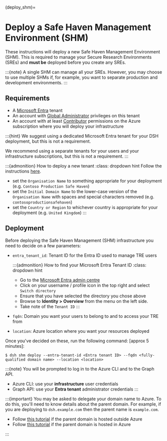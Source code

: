 (deploy_shm)=

# Deploy a Safe Haven Management Environment (SHM)

These instructions will deploy a new Safe Haven Management Environment (SHM).
This is required to manage your Secure Research Environments (SREs) and **must be** deployed before you create any SREs.

:::{note}
A single SHM can manage all your SREs.
However, you may choose to use multiple SHMs if, for example, you want to separate production and development environments.
:::

## Requirements

- A [Microsoft Entra](https://learn.microsoft.com/en-us/entra/fundamentals/) tenant
- An account with [Global Administrator](https://learn.microsoft.com/en-us/entra/global-secure-access/reference-role-based-permissions#global-administrator) privileges on this tenant
- An account with at least [Contributor](https://learn.microsoft.com/en-us/azure/role-based-access-control/built-in-roles/general#contributor) permissions on the Azure subscription where you will deploy your infrastructure

:::{hint}
We suggest using a dedicated Microsoft Entra tenant for your DSH deployment, but this is not a requirement.

We recommend using a separate tenants for your users and your infrastructure subscriptions, but this is not a requirement.
:::

:::{admonition} How to deploy a new tenant
:class: dropdown hint
Follow the instructions [here](https://learn.microsoft.com/en-us/entra/fundamentals/create-new-tenant).

- set the `Organisation Name` to something appropriate for your deployment (e.g. `Contoso Production Safe Haven`)
- set the `Initial Domain Name` to the lower-case version of the `Organisation Name` with spaces and special characters removed (e.g. `contosoproductionsafehaven`)
- set the `Country or Region` to whichever country is appropriate for your deployment (e.g. `United Kingdom`)
:::

## Deployment

Before deploying the Safe Haven Management (SHM) infrastructure you need to decide on a few parameters:

- `entra_tenant_id`: Tenant ID for the Entra ID used to manage TRE users

    :::{admonition} How to find your Microsoft Entra Tenant ID
    :class: dropdown hint

    - Go to the [Microsoft Entra admin centre](https://entra.microsoft.com/)
    - Click on your username / profile icon in the top right and select `Switch directory`
    - Ensure that you have selected the directory you chose above
    - Browse to **Identity > Overview** from the menu on the left side.
    - Take note of the `Tenant ID`
    :::


- `fqdn`: Domain you want your users to belong to and to access your TRE from
- `location`: Azure location where you want your resources deployed

Once you've decided on these, run the following command: [approx 5 minutes]:

```{code} shell
$ dsh shm deploy --entra-tenant-id <Entra tenant ID> --fqdn <fully-qualified domain name> --location <location>
```

:::{note}
You will be prompted to log in to the Azure CLI and to the Graph API.
- Azure CLI: use your **infrastructure** user credentials
- Graph API: use your **Entra tenant** administrator credentials
:::

:::{important}
You may be asked to delegate your domain name to Azure. To do this, you'll need to know details about the parent domain. For example, if you are deploying to `dsh.example.com` then the parent name is `example.com`.

- Follow [this tutorial](https://learn.microsoft.com/en-us/azure/dns/dns-delegate-domain-azure-dns#delegate-the-domain) if the parent domain is hosted outside Azure
- Follow [this tutorial](https://learn.microsoft.com/en-us/azure/dns/tutorial-public-dns-zones-child#verify-the-child-dns-zone) if the parent domain is hosted in Azure

:::
